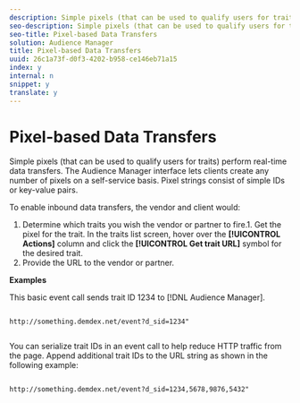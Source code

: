 ```yaml
---
description: Simple pixels (that can be used to qualify users for traits) perform real-time data transfers. The Audience Manager interface lets clients create any number of pixels on a self-service basis. Pixel strings consist of simple IDs or key-value pairs.
seo-description: Simple pixels (that can be used to qualify users for traits) perform real-time data transfers. The Audience Manager interface lets clients create any number of pixels on a self-service basis. Pixel strings consist of simple IDs or key-value pairs.
seo-title: Pixel-based Data Transfers
solution: Audience Manager
title: Pixel-based Data Transfers
uuid: 26c1a73f-d0f3-4202-b958-ce146eb71a15
index: y
internal: n
snippet: y
translate: y
---
```


# Pixel-based Data Transfers

Simple pixels (that can be used to qualify users for traits) perform real-time data transfers. The Audience Manager interface lets clients create any number of pixels on a self-service basis. Pixel strings consist of simple IDs or key-value pairs.


<!-- c_rt_inbound_pixel_transfers.xml -->


To enable inbound data transfers, the vendor and client would: 
1. Determine which traits you wish the vendor or partner to fire.1. Get the pixel for the trait. In the traits list screen, hover over the **[!UICONTROL Actions]** column and click the **[!UICONTROL Get trait URL]** symbol for the desired trait.
1. Provide the URL to the vendor or partner.




**Examples** 


This basic event call sends trait ID 1234 to [!DNL Audience Manager]. 
```

http://something.demdex.net/event?d_sid=1234"


```



You can serialize trait IDs in an event call to help reduce HTTP traffic from the page. Append additional trait IDs to the URL string as shown in the following example: 
```

http://something.demdex.net/event?d_sid=1234,5678,9876,5432"


```

